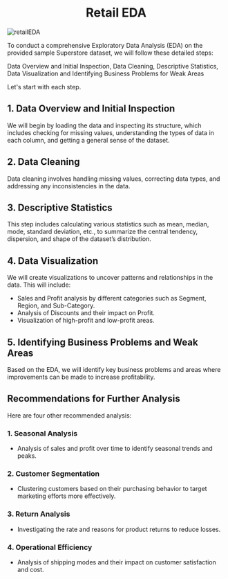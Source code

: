 <div align="center">
  
# Retail EDA

</div>

![retailEDA](https://github.com/user-attachments/assets/59c10e0c-cd00-42cc-ae1b-ff8fd9acd0d8)

To conduct a comprehensive Exploratory Data Analysis (EDA) on the provided sample Superstore dataset, we will follow these detailed steps:

 Data Overview and Initial Inspection, Data Cleaning, Descriptive Statistics, Data Visualization and Identifying Business Problems for Weak Areas

Let's start with each step.

## 1. Data Overview and Initial Inspection
We will begin by loading the data and inspecting its structure, which includes checking for missing values, understanding the types of data in each column, and getting a general sense of the dataset.

## 2. Data Cleaning
Data cleaning involves handling missing values, correcting data types, and addressing any inconsistencies in the data.

## 3. Descriptive Statistics
This step includes calculating various statistics such as mean, median, mode, standard deviation, etc., to summarize the central tendency, dispersion, and shape of the dataset’s distribution.

## 4. Data Visualization
We will create visualizations to uncover patterns and relationships in the data. This will include:

- Sales and Profit analysis by different categories such as Segment, Region, and Sub-Category.
- Analysis of Discounts and their impact on Profit.
- Visualization of high-profit and low-profit areas.

## 5. Identifying Business Problems and Weak Areas
Based on the EDA, we will identify key business problems and areas where improvements can be made to increase profitability.

## Recommendations for Further Analysis
Here are four other recommended analysis:

### 1. Seasonal Analysis
- Analysis of sales and profit over time to identify seasonal trends and peaks.

### 2. Customer Segmentation
- Clustering customers based on their purchasing behavior to target marketing efforts more effectively.

### 3. Return Analysis
- Investigating the rate and reasons for product returns to reduce losses.

### 4. Operational Efficiency
- Analysis of shipping modes and their impact on customer satisfaction and cost.
